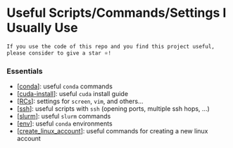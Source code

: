 # Useful Scripts/Commands/Settings I Usually Use

```bash
If you use the code of this repo and you find this project useful, 
please consider to give a star ⭐!
```

### Essentials
- [[conda](https://github.com/guglielmocamporese/useful/blob/main/conda.md)]: useful `conda` commands
- [[cuda-install](https://github.com/guglielmocamporese/useful/blob/main/install_cuda.md)]: useful `cuda` install guide
- [[RCs](https://github.com/guglielmocamporese/useful/blob/main/rc.md)]: settings for `screen`, `vim`, and others...
- [[ssh](https://github.com/guglielmocamporese/useful/blob/main/ssh.md)]: useful scripts with `ssh` (opening ports, multiple ssh hops, ...)
- [[slurm](https://github.com/guglielmocamporese/useful/blob/main/slurm.md)]: useful `slurm` commands
- [[env](https://github.com/guglielmocamporese/useful/blob/main/envs/envs.md)]: useful `conda` environments
- [[create_linux_account](https://github.com/guglielmocamporese/useful/blob/main/create_linux_account.md)]: useful commands for creating a new linux account

